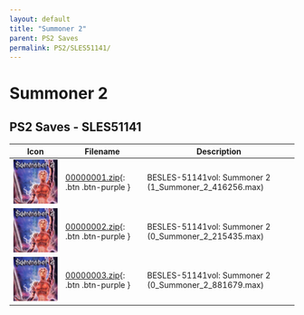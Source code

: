 ```yaml
---
layout: default
title: "Summoner 2"
parent: PS2 Saves
permalink: PS2/SLES51141/
---
```

# Summoner 2

## PS2 Saves - SLES51141

| Icon | Filename | Description |
|------|----------|-------------|
| ![Summoner 2](icon0.png) | [00000001.zip](00000001.zip){: .btn .btn-purple } | BESLES-51141vol: Summoner 2 (1_Summoner_2_416256.max) |
| ![Summoner 2](icon0.png) | [00000002.zip](00000002.zip){: .btn .btn-purple } | BESLES-51141vol: Summoner 2 (0_Summoner_2_215435.max) |
| ![Summoner 2](icon0.png) | [00000003.zip](00000003.zip){: .btn .btn-purple } | BESLES-51141vol: Summoner 2 (0_Summoner_2_881679.max) |

